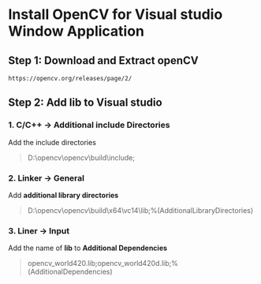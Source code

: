 # Install OpenCV for Visual studio Window Application 
## Step 1: Download and Extract openCV
```
https://opencv.org/releases/page/2/
```
## Step 2: Add lib to Visual studio
### 1. C/C++ -> Additional include Directories
Add the include directories
> D:\opencv\opencv\build\include;
### 2. Linker -> General
Add  **additional library directories**
> D:\opencv\opencv\build\x64\vc14\lib;%(AdditionalLibraryDirectories)
### 3. Liner -> Input
Add the name of **lib** to **Additional Dependencies**
> opencv_world420.lib;opencv_world420d.lib;%(AdditionalDependencies)
